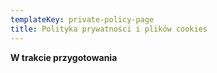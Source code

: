 ```yaml
---
templateKey: private-policy-page
title: Polityka prywatności i plików cookies
---
```

**W trakcie przygotowania**
